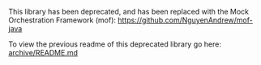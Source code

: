 This library has been deprecated, and has been replaced with the Mock Orchestration Framework (mof): https://github.com/NguyenAndrew/mof-java

To view the previous readme of this deprecated library go here: [archive/README.md](archive)
